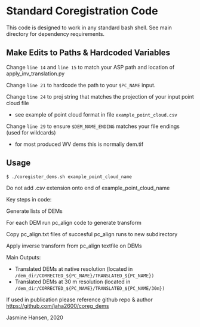 # Standard Coregistration Code

This code is designed to work in any standard bash shell.
See main directory for dependency requirements.

## Make Edits to Paths & Hardcoded Variables
Change `line 14` and `line 15` to match your ASP path and location of apply_inv_translation.py

Change `line 21` to hardcode the path to your `$PC_NAME` input.

Change `line 24` to proj string that matches the projection of your input point cloud file
- see example of point cloud format in file `example_point_cloud.csv`

Change `line 29` to ensure `$DEM_NAME_ENDING` matches your file endings (used for wildcards)
- for most produced WV dems this is normally dem.tif

## Usage

`$ ./coregister_dems.sh example_point_cloud_name`

Do not add .csv extension onto end of example_point_cloud_name

Key steps in code:

Generate lists of DEMs

For each DEM run pc_align code to generate transform

Copy pc_align.txt files of succesful pc_align runs to new subdirectory

Apply inverse transform from pc_align textfile on DEMs

Main Outputs:
- Translated DEMs at native resolution (located in `/dem_dir/CORRECTED_${PC_NAME}/TRANSLATED_${PC_NAME})`
- Translated DEMs at 30 m resolution (located in `/dem_dir/CORRECTED_${PC_NAME}/TRANSLATED_${PC_NAME/30m})`

If used in publication please reference github repo & author https://github.com/jaha2600/coreg_dems 

Jasmine Hansen, 2020

